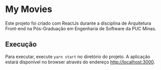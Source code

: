 # My Movies

Este projeto foi criado com ReactJs durante a disciplina de Arquitetura Front-end na Pós-Graduação em Engenharia de Software da PUC Minas.

## Execução

Para executar, execute `yarn start` no diretório do projeto. A aplicação estará disponível no browser através do endereço [http://localhost:3000](http://localhost:3000).

